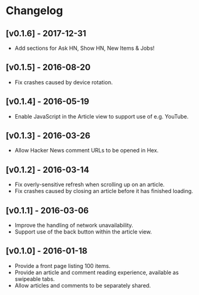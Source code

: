 # Changelog

## [v0.1.6] - 2017-12-31

- Add sections for Ask HN, Show HN, New Items & Jobs!

## [v0.1.5] - 2016-08-20

- Fix crashes caused by device rotation.

## [v0.1.4] - 2016-05-19

- Enable JavaScript in the Article view to support use of e.g. YouTube.

## [v0.1.3] - 2016-03-26

- Allow Hacker News comment URLs to be opened in Hex.

## [v0.1.2] - 2016-03-14

- Fix overly-sensitive refresh when scrolling up on an article.
- Fix crashes caused by closing an article before it has finished loading.

## [v0.1.1] - 2016-03-06

- Improve the handling of network unavailability.
- Support use of the back button within the article view.

## [v0.1.0] - 2016-01-18

- Provide a front page listing 100 items.
- Provide an article and comment reading experience, available as swipeable tabs. 
- Allow articles and comments to be separately shared.
